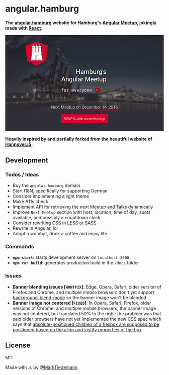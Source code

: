 
# angular.hamburg

**The [angular.hamburg](https://marktiedemann.github.io/angular.hamburg/) website for Hamburg's [Angular](https://angular.io/) [Meetup](https://www.meetup.com/Hamburg-AngularJS-Meetup/), jokingly made with [React](https://github.com/facebook/react).**

[![](https://raw.githubusercontent.com/MarkTiedemann/angular.hamburg/master/docs/media/preview.png)](https://marktiedemann.github.io/angular.hamburg/)

**Heavily inspired by and partially forked from the beautiful website of [HannoverJS](https://github.com/HannoverJS/hannoverjs.de).**

## Development

### Todos / Ideas

- Buy the `angular.hamburg` domain
- Start I18N, specifically for supporting German
- Consider implementing a light theme
- Make A11y check
- Implement API for retrieving the next Meetup and Talks dynamically
- Improve `Next Meetup` section with host, location, time of day, spots available, and possibly a countdown clock
- Consider rewriting CSS in LESS or SASS
- Rewrite in Angular, lol
- Adopt a wombat, drink a coffee and enjoy life

### Commands

- **`npm start`**: starts development server on `localhost:3000`
- **`npm run build`**: generates production build in the `/docs` folder

### Issues

- **Banner blending issues [`WONTFIX`]:** Edge, Opera, Safari, older version of Firefox and Chrome, and multiple mobile browsers don't yet support [background-blend-mode](https://developer.mozilla.org/de/docs/Web/CSS/background-blend-mode) so the banner image won't be blended
- **Banner image not centered [`FIXED`]**: In Opera, Safari, Firefox, older versions of Chrome, and multiple mobile browsers, the banner image was not centered, but translated 50% to the right: the problem was that said older browsers have not yet implemented the new CSS spec which says that [absolute-positioned children of a flexbox are supposed to be positioned based on the align and justify properties of the box](https://developers.google.com/web/updates/2016/06/absolute-positioned-children)

## License

MIT

Made with :anchor: by [@MarkTiedemann](https://twitter.com/MarkTiedemannDE). 
